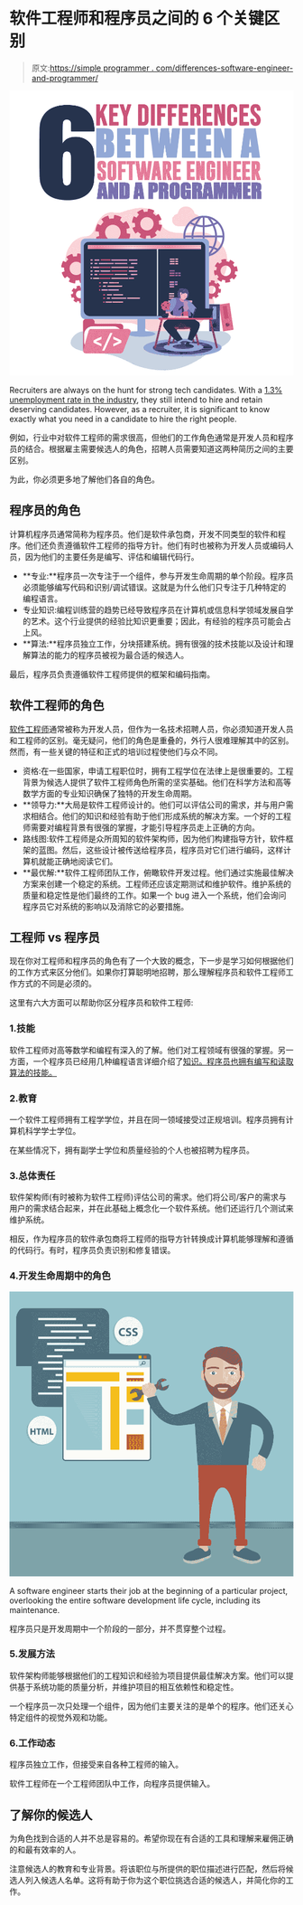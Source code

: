 # 软件工程师和程序员之间的 6 个关键区别

> 原文:[https://simple programmer . com/differences-software-engineer-and-programmer/](https://simpleprogrammer.com/differences-software-engineer-and-programmer/)

![](img/4acf852a3badd11c23e6d135bf61b98b.png)

Recruiters are always on the hunt for strong tech candidates. With a [1.3% unemployment rate in the industry](https://fortune.com/2019/06/12/unemployment-tech-workers-lowest-ever/), they still intend to hire and retain deserving candidates. However, as a recruiter, it is significant to know exactly what you need in a candidate to hire the right people.

例如，行业中对软件工程师的需求很高，但他们的工作角色通常是开发人员和程序员的结合。根据雇主需要候选人的角色，招聘人员需要知道这两种简历之间的主要区别。

为此，你必须更多地了解他们各自的角色。

## 程序员的角色

计算机程序员通常简称为程序员。他们是软件承包商，开发不同类型的软件和程序。他们还负责遵循软件工程师的指导方针。他们有时也被称为开发人员或编码人员，因为他们的主要任务是编写、评估和编辑代码行。

*   **专业:**程序员一次专注于一个组件，参与开发生命周期的单个阶段。程序员必须能够编写代码和识别/调试错误。这就是为什么他们只专注于几种特定的编程语言。
*   专业知识:编程训练营的趋势已经导致程序员在计算机或信息科学领域发展自学的艺术。这个行业提供的经验比知识更重要；因此，有经验的程序员可能会占上风。
*   **算法:**程序员独立工作，分块搭建系统。拥有很强的技术技能以及设计和理解算法的能力的程序员被视为最合适的候选人。

最后，程序员负责遵循软件工程师提供的框架和编码指南。

## 软件工程师的角色

[软件工程师](http://www.amazon.com/exec/obidos/ASIN/0996128107/makithecompsi-20)通常被称为开发人员，但作为一名技术招聘人员，你必须知道开发人员和工程师的区别。毫无疑问，他们的角色是重叠的，外行人很难理解其中的区别。然而，有一些关键的特征和正式的培训过程使他们与众不同。

*   资格:在一些国家，申请工程职位时，拥有工程学位在法律上是很重要的。工程背景为候选人提供了软件工程师角色所需的坚实基础。他们在科学方法和高等数学方面的专业知识确保了独特的开发生命周期。
*   **领导力:**大局是软件工程师设计的。他们可以评估公司的需求，并与用户需求相结合。他们的知识和经验有助于他们形成系统的解决方案。一个好的工程师需要对编程背景有很强的掌握，才能引导程序员走上正确的方向。
*   路线图:软件工程师是众所周知的软件架构师，因为他们构建指导方针，软件框架的蓝图。然后，这些设计被传送给程序员，程序员对它们进行编码，这样计算机就能正确地阅读它们。
*   **最优解:**软件工程师团队工作，俯瞰软件开发过程。他们通过实施最佳解决方案来创建一个稳定的系统。工程师还应该定期测试和维护软件。维护系统的质量和稳定性是他们最终的工作。如果一个 bug 进入一个系统，他们会询问程序员它对系统的影响以及消除它的必要措施。

## 工程师 vs 程序员

现在你对工程师和程序员的角色有了一个大致的概念，下一步是学习如何根据他们的工作方式来区分他们。如果你打算聪明地招聘，那么理解程序员和软件工程师工作方式的不同是必须的。

这里有六大方面可以帮助你区分程序员和软件工程师:

### 1.技能

软件工程师对高等数学和编程有深入的了解。他们对工程领域有很强的掌握。另一方面，一个程序员已经用几种编程语言详细介绍了[知识。程序员也拥有编写和读取算法的技能。](https://www.brainvire.com/what-are-the-programming-languages-the-full-stack-developers-should-know/)

### 2.教育

一个软件工程师拥有工程学学位，并且在同一领域接受过正规培训。程序员拥有计算机科学学士学位。

在某些情况下，拥有副学士学位和质量经验的个人也被招聘为程序员。

### 3.总体责任

软件架构师(有时被称为软件工程师)评估公司的需求。他们将公司/客户的需求与用户的需求结合起来，并在此基础上概念化一个软件系统。他们还运行几个测试来维护系统。

相反，作为程序员的软件承包商将工程师的指导方针转换成计算机能够理解和遵循的代码行。有时，程序员负责识别和修复错误。

### 4.开发生命周期中的角色

![](img/96f79d4f85f55dcf6deaad30eddf06df.png)

A software engineer starts their job at the beginning of a particular project, overlooking the entire software development life cycle, including its maintenance.

程序员只是开发周期中一个阶段的一部分，并不贯穿整个过程。

### 5.发展方法

软件架构师能够根据他们的工程知识和经验为项目提供最佳解决方案。他们可以提供基于系统功能的质量分析，并维护项目的相互依赖性和稳定性。

一个程序员一次只处理一个组件，因为他们主要关注的是单个的程序。他们还关心特定组件的视觉外观和功能。

### 6.工作动态

程序员独立工作，但接受来自各种工程师的输入。

软件工程师在一个工程师团队中工作，向程序员提供输入。

## 了解你的候选人

为角色找到合适的人并不总是容易的。希望你现在有合适的工具和理解来雇佣正确的和最有效率的人。

注意候选人的教育和专业背景。将该职位与所提供的职位描述进行匹配，然后将候选人列入候选人名单。这将有助于你为这个职位挑选合适的候选人，并简化你的工作。